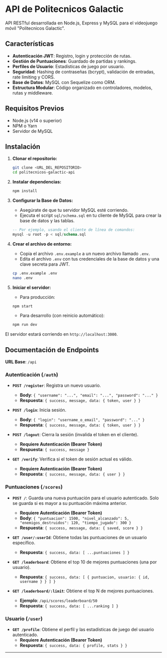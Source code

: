 # API de Politecnicos Galactic

API RESTful desarrollada en Node.js, Express y MySQL para el videojuego móvil "Politecnicos Galactic".

## Características

-   **Autenticación JWT**: Registro, login y protección de rutas.
-   **Gestión de Puntuaciones**: Guardado de partidas y rankings.
-   **Perfiles de Usuario**: Estadísticas de juego por usuario.
-   **Seguridad**: Hashing de contraseñas (bcrypt), validación de entradas, rate limiting y CORS.
-   **Base de Datos**: MySQL con Sequelize como ORM.
-   **Estructura Modular**: Código organizado en controladores, modelos, rutas y middleware.

## Requisitos Previos

-   Node.js (v14 o superior)
-   NPM o Yarn
-   Servidor de MySQL

## Instalación

1.  **Clonar el repositorio:**
    ```bash
    git clone <URL_DEL_REPOSITORIO>
    cd politecnicos-galactic-api
    ```

2.  **Instalar dependencias:**
    ```bash
    npm install
    ```

3.  **Configurar la Base de Datos:**
    -   Asegúrate de que tu servidor MySQL esté corriendo.
    -   Ejecuta el script `sql/schema.sql` en tu cliente de MySQL para crear la base de datos y las tablas.
      ```sql
      -- Por ejemplo, usando el cliente de línea de comandos:
      mysql -u root -p < sql/schema.sql
      ```

4.  **Crear el archivo de entorno:**
    -   Copia el archivo `.env.example` a un nuevo archivo llamado `.env`.
    -   Edita el archivo `.env` con tus credenciales de la base de datos y una clave secreta para JWT.
      ```bash
      cp .env.example .env
      nano .env
      ```

5.  **Iniciar el servidor:**
    -   Para producción:
      ```bash
      npm start
      ```
    -   Para desarrollo (con reinicio automático):
      ```bash
      npm run dev
      ```

El servidor estará corriendo en `http://localhost:3000`.

## Documentación de Endpoints

**URL Base**: `/api`

### Autenticación (`/auth`)

-   **`POST /register`**: Registra un nuevo usuario.
    -   **Body**: `{ "username": "...", "email": "...", "password": "..." }`
    -   **Respuesta**: `{ success, message, data: { token, user } }`

-   **`POST /login`**: Inicia sesión.
    -   **Body**: `{ "login": "username_o_email", "password": "..." }`
    -   **Respuesta**: `{ success, message, data: { token, user } }`

-   **`POST /logout`**: Cierra la sesión (invalida el token en el cliente).
    -   **Requiere Autenticación (Bearer Token)**
    -   **Respuesta**: `{ success, message }`

-   **`GET /verify`**: Verifica si el token de sesión actual es válido.
    -   **Requiere Autenticación (Bearer Token)**
    -   **Respuesta**: `{ success, message, data: { user } }`

### Puntuaciones (`/scores`)

-   **`POST /`**: Guarda una nueva puntuación para el usuario autenticado. Solo se guarda si es mayor a su puntuación máxima anterior.
    -   **Requiere Autenticación (Bearer Token)**
    -   **Body**: `{ "puntuacion": 1500, "nivel_alcanzado": 5, "enemigos_destruidos": 120, "tiempo_jugado": 300 }`
    -   **Respuesta**: `{ success, message, data: { saved, score } }`

-   **`GET /user/:userId`**: Obtiene todas las puntuaciones de un usuario específico.
    -   **Respuesta**: `{ success, data: [ ...puntuaciones ] }`

-   **`GET /leaderboard`**: Obtiene el top 10 de mejores puntuaciones (una por usuario).
    -   **Respuesta**: `{ success, data: [ { puntuacion, usuario: { id, username } } ] }`

-   **`GET /leaderboard/:limit`**: Obtiene el top N de mejores puntuaciones.
    -   **Ejemplo**: `/api/scores/leaderboard/50`
    -   **Respuesta**: `{ success, data: [ ...ranking ] }`

### Usuario (`/user`)

-   **`GET /profile`**: Obtiene el perfil y las estadísticas de juego del usuario autenticado.
    -   **Requiere Autenticación (Bearer Token)**
    -   **Respuesta**: `{ success, data: { profile, stats } }`

---